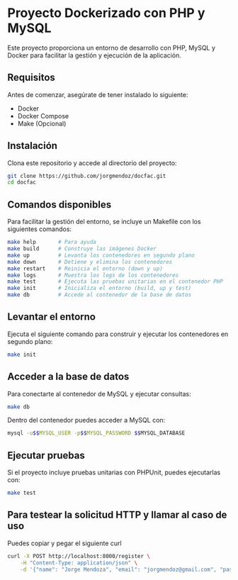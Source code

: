 # Proyecto Dockerizado con PHP y MySQL

Este proyecto proporciona un entorno de desarrollo con PHP, MySQL y Docker para facilitar la gestión y ejecución de la aplicación.

## Requisitos

Antes de comenzar, asegúrate de tener instalado lo siguiente:
* Docker
* Docker Compose
* Make (Opcional)

## Instalación

Clona este repositorio y accede al directorio del proyecto:

```sh
git clone https://github.com/jorgmendoz/docfac.git
cd docfac
```

## Comandos disponibles

Para facilitar la gestión del entorno, se incluye un Makefile con los siguientes comandos:

```sh
make help       # Para ayuda
make build      # Construye las imágenes Docker
make up         # Levanta los contenedores en segundo plano
make down       # Detiene y elimina los contenedores
make restart    # Reinicia el entorno (down y up)
make logs       # Muestra los logs de los contenedores
make test       # Ejecuta las pruebas unitarias en el contenedor PHP
make init       # Inicializa el entorno (build, up y test)
make db         # Accede al contenedor de la base de datos
```

## Levantar el entorno

Ejecuta el siguiente comando para construir y ejecutar los contenedores en segundo plano:

```sh
make init
```

## Acceder a la base de datos

Para conectarte al contenedor de MySQL y ejecutar consultas:

```sh
make db
```

Dentro del contenedor puedes acceder a MySQL con:

```sh
mysql -u$$MYSQL_USER -p$$MYSQL_PASSWORD $$MYSQL_DATABASE
```

## Ejecutar pruebas

Si el proyecto incluye pruebas unitarias con PHPUnit, puedes ejecutarlas con:

```sh
make test
```

## Para testear la solicitud HTTP y llamar al caso de uso

Puedes copiar y pegar el siguiente curl

```sh
curl -X POST http://localhost:8000/register \
	-H "Content-Type: application/json" \
	-d '{"name": "Jorge Mendoza", "email": "jorgmendoz@gmail.com", "password": "Password@123"}'
```